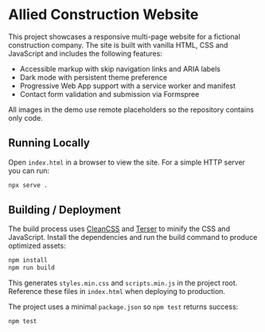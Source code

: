 # Allied Construction Website

This project showcases a responsive multi-page website for a fictional construction company. The site is built with vanilla HTML, CSS and JavaScript and includes the following features:

- Accessible markup with skip navigation links and ARIA labels
- Dark mode with persistent theme preference
- Progressive Web App support with a service worker and manifest
- Contact form validation and submission via Formspree

All images in the demo use remote placeholders so the repository contains only code.

## Running Locally

Open `index.html` in a browser to view the site. For a simple HTTP server you can run:

```bash
npx serve .
```

## Building / Deployment

The build process uses [CleanCSS](https://github.com/jakubpawlowicz/clean-css) and
[Terser](https://github.com/terser/terser) to minify the CSS and JavaScript.
Install the dependencies and run the build command to produce optimized assets:

```bash
npm install
npm run build
```

This generates `styles.min.css` and `scripts.min.js` in the project root. Reference these files in `index.html` when deploying to production.

The project uses a minimal `package.json` so `npm test` returns success:

```bash
npm test
```
